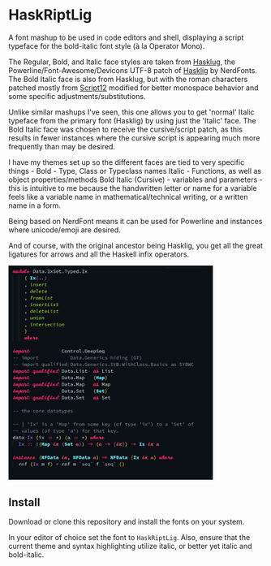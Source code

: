 # HaskRiptLig

A font mashup to be used in code editors and shell, displaying a script typeface for the bold-italic font style (à la Operator Mono).

The Regular, Bold, and Italic face styles are taken from [Hasklug](https://github.com/ryanoasis/nerd-fonts/tree/master/patched-fonts/Hasklig#why-hasklug-and-not-hasklig), the Powerline/Font-Awesome/Devicons UTF-8 patch of [Hasklig](https://github.com/i-tu/Hasklig) by NerdFonts. The Bold Italic face is also from Hasklug, but with the roman characters patched mostly from [Script12](https://www.myfontsfree.com/134618/script12pitchbt.htm) modified for better monospace behavior and some specific adjustments/substitutions.

Unlike similar mashups I've seen, this one allows you to get 'normal' Italic typeface from the primary font (Hasklig) by using just the 'Italic' face. The Bold Italic face was chosen to receive the cursive/script patch, as this results in fewer instances where the cursive script is appearing much more frequently than may be desired.

I have my themes set up so the different faces are tied to very specific things - 
Bold - Type, Class or Typeclass names
Italic - Functions, as well as object properties/methods
Bold Italic (Cursive) - variables and parameters - this is intuitive to me because the handwritten letter or name for a variable feels like a variable name in mathematical/technical writing, or a written name in a form.

Being based on NerdFont means it can be used for Powerline and instances where unicode/emoji are desired.

And of course, with the original ancestor being Hasklig, you get all the great ligatures for arrows and all the Haskell infix operators.

<img src="Capture.JPG" alt="drawing" width="80%"/>

## Install

Download or clone this repository and install the fonts on your system.

In your editor of choice set the font to `HaskRiptLig`.  Also, ensure that the current theme and syntax highlighting utilize italic, or better yet italic and bold-italic.
